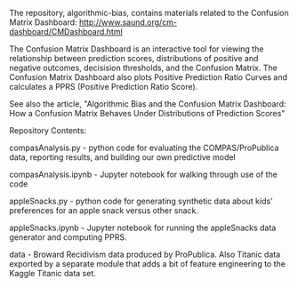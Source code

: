 The repository, algorithmic-bias, contains materials related to the Confusion Matrix Dashboard:
http://www.saund.org/cm-dashboard/CMDashboard.html

The Confusion Matrix Dashboard is an interactive tool for viewing the relationship between
prediction scores, distributions of positive and negative outcomes, decisision thresholds,
and the Confusion Matrix.  The Confusion Matrix Dashboard also plots Positive Prediction Ratio Curves
and calculates a PPRS (Positive Prediction Ratio Score).

See also the article,
 "Algorithmic Bias and the Confusion Matrix Dashboard:
 How a Confusion Matrix Behaves Under Distributions of Prediction Scores"


Repository Contents:

compasAnalysis.py     - python code for evaluating the COMPAS/ProPublica data, reporting results, and building our own predictive model

compasAnalysis.ipynb  - Jupyter notebook for walking through use of the code

appleSnacks.py        - python code for generating synthetic data about kids' preferences for an apple snack versus other snack.

appleSnacks.ipynb     - Jupyter notebook for running the appleSnacks data generator and computing PPRS.

data                  - Broward Recidivism data produced by ProPublica.
                        Also Titanic data exported by a separate module that adds a bit of
			feature engineering to the Kaggle Titanic data set.
			




